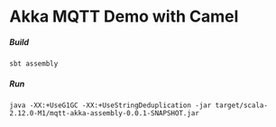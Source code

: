 Akka MQTT Demo with Camel
==========================
##### Build
```
sbt assembly
```

##### Run
```
java -XX:+UseG1GC -XX:+UseStringDeduplication -jar target/scala-2.12.0-M1/mqtt-akka-assembly-0.0.1-SNAPSHOT.jar
```
